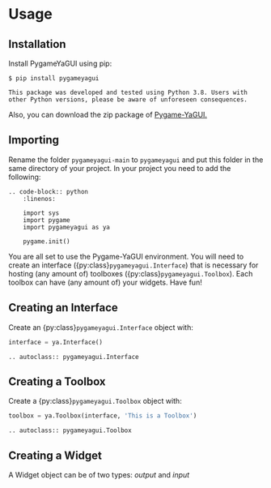 # Usage

## Installation

Install PygameYaGUI using pip:

```console
$ pip install pygameyagui
```
```{admonition} About Python version
This package was developed and tested using Python 3.8. Users with other Python versions, please be aware of unforeseen consequences.
```

Also, you can download the zip package of [Pygame-YaGUI.](https://github.com/alxndremaciel/pygameyagui/archive/refs/heads/main.zip)

## Importing

Rename the folder `pygameyagui-main` to `pygameyagui` and put this folder in the same directory of your project. In your project you need to add the following:

```{eval-rst}
.. code-block:: python
    :linenos:

    import sys
    import pygame
    import pygameyagui as ya

    pygame.init()
```

You are all set to use the Pygame-YaGUI environment. You will need to create an interface ({py:class}`pygameyagui.Interface`) that is necessary for hosting (any amount of) toolboxes ({py:class}`pygameyagui.Toolbox`). Each toolbox can have (any amount of) your widgets. Have fun!

## Creating an Interface

Create an {py:class}`pygameyagui.Interface` object with:
```python
interface = ya.Interface()
```

```{eval-rst} 
.. autoclass:: pygameyagui.Interface
```

## Creating a Toolbox

Create a {py:class}`pygameyagui.Toolbox` object with:

```python
toolbox = ya.Toolbox(interface, 'This is a Toolbox')
```
 
```{eval-rst}
.. autoclass:: pygameyagui.Toolbox
``` 
## Creating a Widget

A Widget object can be of two types: _output_ and _input_